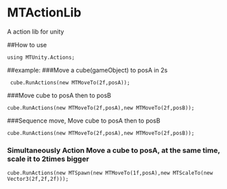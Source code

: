 # MTActionLib
A action lib for unity 

##How to use
```
using MTUnity.Actions;
```
##example:
 ###Move a cube(gameObject) to posA in 2s
 ```
  cube.RunActions(new MTMoveTo(2f,posA));
  ```
###Move cube to posA then to posB
  ```
  cube.RunActions(new MTMoveTo(2f,posA),new MTMoveTo(2f,posB));
  ```
  ###Sequence move, Move cube to posA then to posB
  ```
  cube.RunActions(new MTMoveTo(2f,posA),new MTMoveTo(2f,posB));
  ```
  ### Simultaneously Action Move a cube to posA, at the same time, scale it to 2times bigger
  
  ```
  cube.RunActions(new MTSpawn(new MTMoveTo(1f,posA),new MTScaleTo(new Vector3(2f,2f,2f)));
  ```
